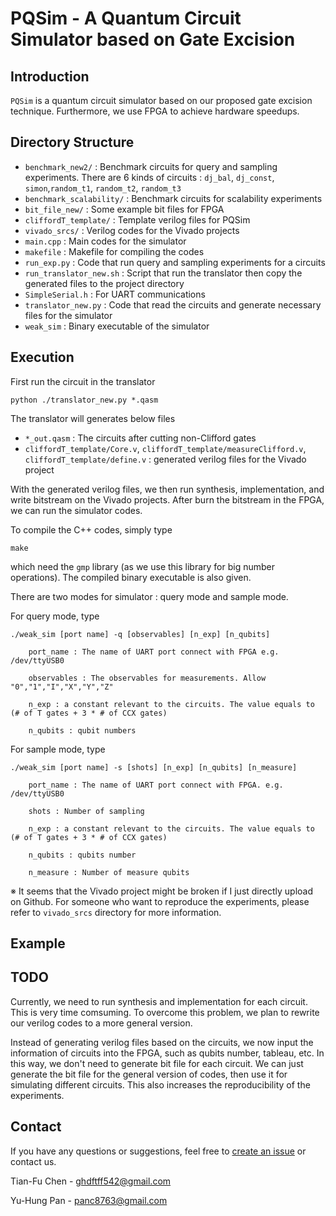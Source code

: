 # PQSim - A Quantum Circuit Simulator based on Gate Excision
## Introduction
`PQSim` is a quantum circuit simulator based on our proposed gate excision technique. Furthermore, we use FPGA to achieve hardware speedups.

## Directory Structure
- `benchmark_new2/` : Benchmark circuits for query and sampling experiments.
There are 6 kinds of circuits : `dj_bal`, `dj_const`, `simon`,`random_t1`, `random_t2`, `random_t3`
- `benchmark_scalability/` : Benchmark circuits for scalability experiments
- `bit_file_new/` : Some example bit files for FPGA
- `cliffordT_template/` : Template verilog files for PQSim
- `vivado_srcs/` : Verilog codes for the Vivado projects
- `main.cpp` : Main codes for the simulator
- `makefile` : Makefile for compiling the codes
- `run_exp.py` : Code that run query and sampling experiments for a circuits
- `run_translator_new.sh` : Script that run the translator then copy the generated files to the project directory
- `SimpleSerial.h` : For UART communications
- `translator_new.py` : Code that read the circuits and generate necessary files for the simulator
- `weak_sim` : Binary executable of the simulator

## Execution
First run the circuit in the translator
```
python ./translator_new.py *.qasm
```
The translator will generates below files
- `*_out.qasm` : The circuits after cutting non-Clifford gates
- `cliffordT_template/Core.v`, `cliffordT_template/measureClifford.v`, `cliffordT_template/define.v` : generated verilog files for the Vivado project

With the generated verilog files, we then run synthesis, implementation, and write bitstream on the Vivado projects. After burn the bitstream in the FPGA, we can run the simulator codes.

To compile the C++ codes, simply type
```
make
```
which need the `gmp` library (as we use this library for big number operations). The compiled binary executable is also given.

There are two modes for simulator : query mode and sample mode.

For query mode, type
```
./weak_sim [port name] -q [observables] [n_exp] [n_qubits]

    port_name : The name of UART port connect with FPGA e.g. /dev/ttyUSB0

    observables : The observables for measurements. Allow "0","1","I","X","Y","Z"

    n_exp : a constant relevant to the circuits. The value equals to (# of T gates + 3 * # of CCX gates)

    n_qubits : qubit numbers
```

For sample mode, type
```
./weak_sim [port name] -s [shots] [n_exp] [n_qubits] [n_measure]

    port_name : The name of UART port connect with FPGA. e.g. /dev/ttyUSB0

    shots : Number of sampling

    n_exp : a constant relevant to the circuits. The value equals to (# of T gates + 3 * # of CCX gates)

    n_qubits : qubits number

    n_measure : Number of measure qubits
```

※ It seems that the Vivado project might be broken if I just directly upload on Github.
For someone who want to reproduce the experiments, please refer to `vivado_srcs` directory for more information.

## Example

## TODO
Currently, we need to run synthesis and implementation for each circuit. This is very time comsuming.
To overcome this problem, we plan to rewrite our verilog codes to a more general version.

Instead of generating verilog files based on the circuits, we now input the information of circuits into the FPGA, such as qubits number, tableau, etc.
In this way, we don't need to generate bit file for each circuit.
We can just generate the bit file for the general version of codes, then use it for simulating different circuits.
This also increases the reproducibility of the experiments.

## Contact
If you have any questions or suggestions, feel free to [create an issue](https://github.com/NTU-ALComLab/PQSim/issues) or contact us.

Tian-Fu Chen - ghdftff542@gmail.com

Yu-Hung Pan - panc8763@gmail.com
